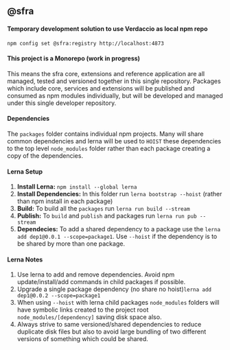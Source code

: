 ## @sfra

#### Temporary development solution to use Verdaccio as local npm repo
`npm config set @sfra:registry http://localhost:4873`

#### This project is a Monorepo (work in progress)

This means the sfra core, extensions and reference application are all managed, tested and versioned together in this single repository.
Packages which include core, services and extensions will be published and consumed as npm modules individually, but will be developed and managed under this single developer repository.  

#### Dependencies

The `packages` folder contains individual npm projects. 
Many will share common dependencies and lerna will be used to `HOIST` these
dependencies to the top level `node_modules` folder rather than each package
creating a copy of the dependencies. 

#### Lerna Setup

1) **Install Lerna:** `npm install --global lerna` 
2) **Install Dependencies:** In this folder run `lerna bootstrap --hoist` (rather than npm install in each package)
3) **Build:** To build all the `packages` run `lerna run build --stream`
4) **Publish:** To `build` and `publish` and packages run `lerna run pub --stream` 
5) **Dependecies:** To add a shared dependency to a package use the `lerna add dep1@0.0.1 --scope=package1`. Use `--hoist` if the dependency is to be shared by more than one package.

#### Lerna Notes

1) Use lerna to add and remove dependencies. Avoid npm update/install/add commands in child packages if possible.
2) Upgrade a single package dependency (no share no hoist)`lerna add dep1@0.0.2 --scope=package1`
3) When using `--hoist` with lerna child packages `node_modules` folders will have symbolic links created to the project root `node_modules/[dependency]` saving disk space also.
4) Always strive to same versioned/shared dependencies to reduce duplicate disk files but also to avoid large bundling of two different versions of something which could be shared.
 
